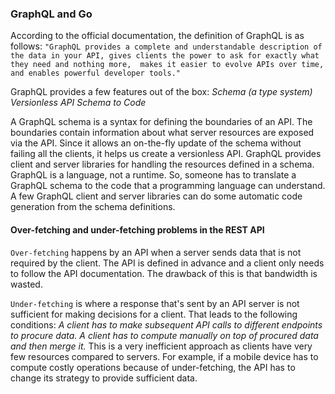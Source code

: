 ### GraphQL and Go

According to the official documentation, the definition of GraphQL is as follows:
`"GraphQL provides a complete and understandable description of the data in your API, gives clients the power to ask for exactly what they need and nothing more, 
makes it easier to evolve APIs over time, and enables powerful developer tools."`

GraphQL provides a few features out of the box:
_Schema (a type system)_
_Versionless API_
_Schema to Code_

A GraphQL schema is a syntax for defining the boundaries of an API. The boundaries contain information about what server resources are exposed via the API.
Since it allows an on-the-fly update of the schema without failing all the clients, it helps us create a versionless API. GraphQL provides client and
server libraries for handling the resources defined in a schema.
GraphQL is a language, not a runtime. So, someone has to translate a GraphQL schema to the code that a programming language can understand.
A few GraphQL client and server libraries can do some automatic code generation from the schema definitions.

#### Over-fetching and under-fetching problems in the REST API

`Over-fetching` happens by an API when a server sends data that is not required by the client. The API is defined in advance and a client only needs to follow the API
documentation. The drawback of this is that bandwidth is wasted.

`Under-fetching` is where a response that's sent by an API server is not sufficient for making decisions for a client. That leads to the following conditions:
_A client has to make subsequent API calls to different endpoints to procure data._
_A client has to compute manually on top of procured data and then merge it._
This is a very inefficient approach as clients have very few resources compared to servers.
For example, if a mobile device has to compute costly operations because of under-fetching, the API has to change its strategy to provide sufficient data.

